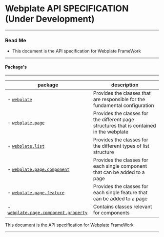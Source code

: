 # Webplate API SPECIFICATION (Under Development)
---

### Read Me

- This document is the API specification for Webplate FrameWork

---

#### Package's
---
| package | description |
| --- | --- |
| - [`webplate`](./MarkDown/Packages/website.md) | Provides the classes that are responsible for the fundamental configuration |
| - [`webplate.page`](./MarkDown/Packages/website_page.md) | Provides the classes for the different page structures that is contained in the webplate |
| - [`webplate.list`](./MarkDown/Package/website_list.md) | Provides the classes for the different types of list structure |
| - [`webplate.page.component`](./MarkDown/Package/website_page_component.md) | Provides the classes for each single component that can be added to a page |
| - [`webplate.page.feature`](./MarkDown/Package/website_page_feature.md) | Provides the classes for each single feature that can be added to a page |
| - [`webplate.page.component.property`](./MarkDown/Package/website_page_component_property.md)| Contains classes relevant for components |

This document is the API specification for Webplate FrameWork

---